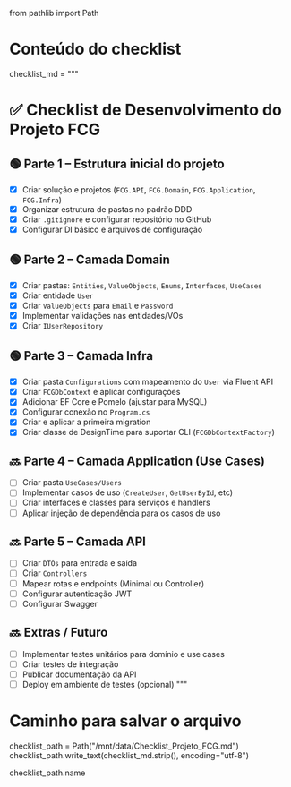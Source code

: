 from pathlib import Path

# Conteúdo do checklist
checklist_md = """
# ✅ Checklist de Desenvolvimento do Projeto FCG

## 🟢 Parte 1 – Estrutura inicial do projeto
- [x] Criar solução e projetos (`FCG.API`, `FCG.Domain`, `FCG.Application`, `FCG.Infra`)
- [x] Organizar estrutura de pastas no padrão DDD
- [x] Criar `.gitignore` e configurar repositório no GitHub
- [x] Configurar DI básico e arquivos de configuração

## 🟢 Parte 2 – Camada Domain
- [x] Criar pastas: `Entities`, `ValueObjects`, `Enums`, `Interfaces`, `UseCases`
- [x] Criar entidade `User`
- [x] Criar `ValueObjects` para `Email` e `Password`
- [x] Implementar validações nas entidades/VOs
- [x] Criar `IUserRepository`

## 🟢 Parte 3 – Camada Infra
- [x] Criar pasta `Configurations` com mapeamento do `User` via Fluent API
- [x] Criar `FCGDbContext` e aplicar configurações
- [x] Adicionar EF Core e Pomelo (ajustar para MySQL)
- [x] Configurar conexão no `Program.cs`
- [x] Criar e aplicar a primeira migration
- [x] Criar classe de DesignTime para suportar CLI (`FCGDbContextFactory`)

## 🔜 Parte 4 – Camada Application (Use Cases)
- [ ] Criar pasta `UseCases/Users`
- [ ] Implementar casos de uso (`CreateUser`, `GetUserById`, etc)
- [ ] Criar interfaces e classes para serviços e handlers
- [ ] Aplicar injeção de dependência para os casos de uso

## 🔜 Parte 5 – Camada API
- [ ] Criar `DTOs` para entrada e saída
- [ ] Criar `Controllers`
- [ ] Mapear rotas e endpoints (Minimal ou Controller)
- [ ] Configurar autenticação JWT
- [ ] Configurar Swagger

## 🔜 Extras / Futuro
- [ ] Implementar testes unitários para domínio e use cases
- [ ] Criar testes de integração
- [ ] Publicar documentação da API
- [ ] Deploy em ambiente de testes (opcional)
"""

# Caminho para salvar o arquivo
checklist_path = Path("/mnt/data/Checklist_Projeto_FCG.md")
checklist_path.write_text(checklist_md.strip(), encoding="utf-8")

checklist_path.name
